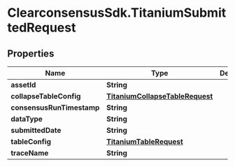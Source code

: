 # ClearconsensusSdk.TitaniumSubmittedRequest

## Properties

Name | Type | Description | Notes
------------ | ------------- | ------------- | -------------
**assetId** | **String** |  | [optional] 
**collapseTableConfig** | [**TitaniumCollapseTableRequest**](TitaniumCollapseTableRequest.md) |  | [optional] 
**consensusRunTimestamp** | **String** |  | [optional] 
**dataType** | **String** |  | [optional] 
**submittedDate** | **String** |  | [optional] 
**tableConfig** | [**TitaniumTableRequest**](TitaniumTableRequest.md) |  | [optional] 
**traceName** | **String** |  | [optional] 


